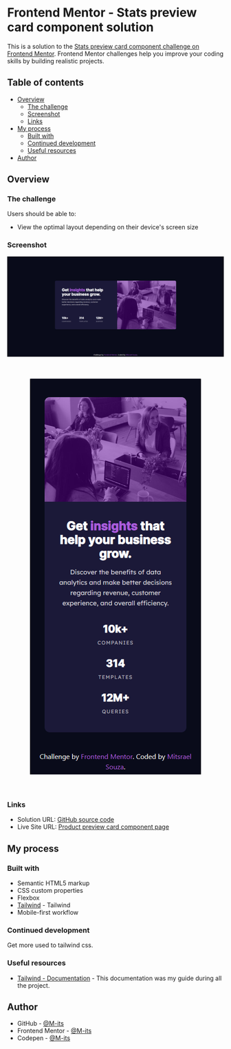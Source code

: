 # Frontend Mentor - Stats preview card component solution

This is a solution to the [Stats preview card component challenge on Frontend Mentor](https://www.frontendmentor.io/challenges/stats-preview-card-component-8JqbgoU62). Frontend Mentor challenges help you improve your coding skills by building realistic projects.

## Table of contents

-   [Overview](#overview)
    -   [The challenge](#the-challenge)
    -   [Screenshot](#screenshot)
    -   [Links](#links)
-   [My process](#my-process)
    -   [Built with](#built-with)
    -   [Continued development](#continued-development)
    -   [Useful resources](#useful-resources)
-   [Author](#author)

## Overview

### The challenge

Users should be able to:

-   View the optimal layout depending on their device's screen size

### Screenshot

<div align="center">
    
![Desktop](./design/desktop.png)
<br /><br /><br />

![mobile](./design/mobile.png)
<br /><br /><br />

</div>

### Links

-   Solution URL: [GitHub source code](https://github.com/M-its/stats-preview-card-component)
-   Live Site URL: [Product preview card component page](https://m-its.github.io/stats-preview-card-component/)

## My process

### Built with

-   Semantic HTML5 markup
-   CSS custom properties
-   Flexbox
-   [Tailwind](https://tailwindcss.com/) - Tailwind
-   Mobile-first workflow

### Continued development

Get more used to tailwind css.

### Useful resources

-   [Tailwind - Documentation](https://tailwindcss.com/docs/installation) - This documentation was my guide during all the project.

## Author

-   GitHub - [@M-its](https://github.com/M-its)
-   Frontend Mentor - [@M-its](https://www.frontendmentor.io/profile/M-its)
-   Codepen - [@M-its](https://codepen.io/m-its)
